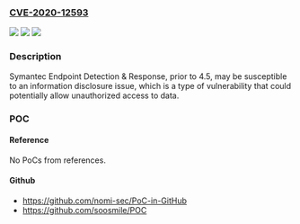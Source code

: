 ### [CVE-2020-12593](https://cve.mitre.org/cgi-bin/cvename.cgi?name=CVE-2020-12593)
![](https://img.shields.io/static/v1?label=Product&message=Symantec%20Endpoint%20Detection%20%26%20Response%20(SEDR)&color=blue)
![](https://img.shields.io/static/v1?label=Version&message=n%2Fa&color=blue)
![](https://img.shields.io/static/v1?label=Vulnerability&message=Information%20Disclosure&color=brighgreen)

### Description

Symantec Endpoint Detection & Response, prior to 4.5, may be susceptible to an information disclosure issue, which is a type of vulnerability that could potentially allow unauthorized access to data.

### POC

#### Reference
No PoCs from references.

#### Github
- https://github.com/nomi-sec/PoC-in-GitHub
- https://github.com/soosmile/POC

